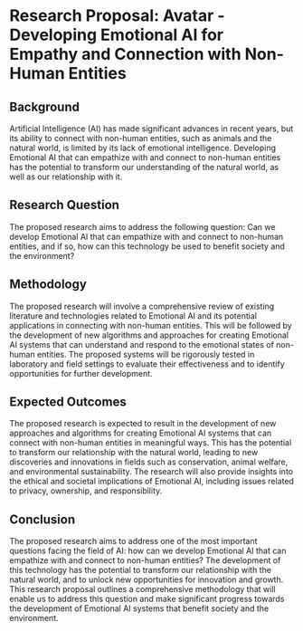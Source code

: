 # Research Proposal: Avatar - Developing Emotional AI for Empathy and Connection with Non-Human Entities

## Background
Artificial Intelligence (AI) has made significant advances in recent years, but its ability to connect with non-human entities, such as animals and the natural world, is limited by its lack of emotional intelligence. Developing Emotional AI that can empathize with and connect to non-human entities has the potential to transform our understanding of the natural world, as well as our relationship with it.

## Research Question
The proposed research aims to address the following question:
Can we develop Emotional AI that can empathize with and connect to non-human entities, and if so, how can this technology be used to benefit society and the environment?

## Methodology
The proposed research will involve a comprehensive review of existing literature and technologies related to Emotional AI and its potential applications in connecting with non-human entities. This will be followed by the development of new algorithms and approaches for creating Emotional AI systems that can understand and respond to the emotional states of non-human entities. The proposed systems will be rigorously tested in laboratory and field settings to evaluate their effectiveness and to identify opportunities for further development.

## Expected Outcomes
The proposed research is expected to result in the development of new approaches and algorithms for creating Emotional AI systems that can connect with non-human entities in meaningful ways. This has the potential to transform our relationship with the natural world, leading to new discoveries and innovations in fields such as conservation, animal welfare, and environmental sustainability. The research will also provide insights into the ethical and societal implications of Emotional AI, including issues related to privacy, ownership, and responsibility.

## Conclusion
The proposed research aims to address one of the most important questions facing the field of AI: how can we develop Emotional AI that can empathize with and connect to non-human entities? The development of this technology has the potential to transform our relationship with the natural world, and to unlock new opportunities for innovation and growth. This research proposal outlines a comprehensive methodology that will enable us to address this question and make significant progress towards the development of Emotional AI systems that benefit society and the environment.
